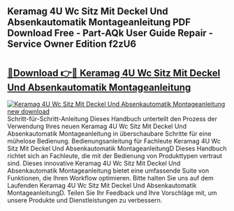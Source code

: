 ## Keramag 4U Wc Sitz Mit Deckel Und Absenkautomatik Montageanleitung PDF Download Free - Part-AQk User Guide Repair - Service Owner Edition f2zU6

# <h2><a href="http://df6ak6v.blite.top/?on=Keramag+4U+Wc+Sitz+Mit+Deckel+Und+Absenkautomatik+Montageanleitung">🔗Download 👉🔴 Keramag 4U Wc Sitz Mit Deckel Und Absenkautomatik Montageanleitung</a></h2>

[![Keramag 4U Wc Sitz Mit Deckel Und Absenkautomatik Montageanleitung new download](https://i.imgur.com/lujVjoI.png)](http://df6ak6v.blite.top/?on=Keramag+4U+Wc+Sitz+Mit+Deckel+Und+Absenkautomatik+Montageanleitung)
Schritt-für-Schritt-Anleitung Dieses Handbuch unterteilt den Prozess der Verwendung Ihres neuen Keramag 4U Wc Sitz Mit Deckel Und Absenkautomatik Montageanleitung in überschaubare Schritte für eine mühelose Bedienung. Bedienungsanleitung für Fachleute Keramag 4U Wc Sitz Mit Deckel Und Absenkautomatik MontageanleitungD Dieses Handbuch richtet sich an Fachleute, die mit der Bedienung von Produkttypen vertraut sind. Dieses innovative Keramag 4U Wc Sitz Mit Deckel Und Absenkautomatik Montageanleitung bietet eine umfassende Suite von Funktionen, die Ihren Workflow optimieren. Bitte halten Sie uns auf dem Laufenden Keramag 4U Wc Sitz Mit Deckel Und Absenkautomatik MontageanleitungD. Teilen Sie Ihr Feedback und Ihre Vorschläge mit, um unsere Produkte und Dienstleistungen zu verbessern.
